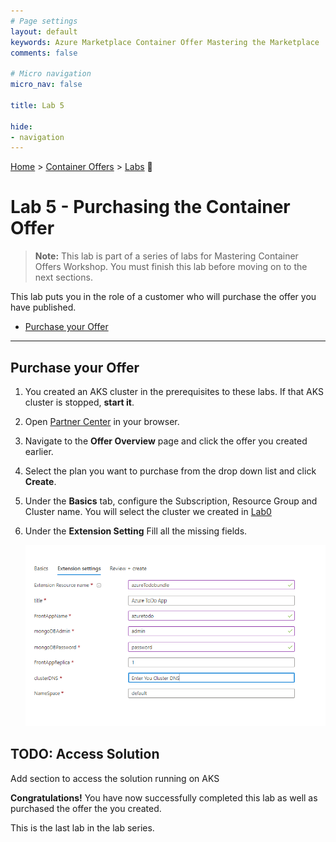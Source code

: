 ```yaml
---
# Page settings
layout: default
keywords: Azure Marketplace Container Offer Mastering the Marketplace
comments: false

# Micro navigation
micro_nav: false

title: Lab 5

hide:
- navigation
---
```


[Home](/) > [Container Offers](../../) > [Labs](../../index.md#labs) 🧪

# Lab 5 - Purchasing the Container Offer

> **Note:** This lab is part of a series of labs for Mastering Container Offers Workshop. You must finish this lab before moving on to the next sections.

This lab puts you in the role of a customer who will purchase the offer you have published.

<!-- no toc -->
- [Purchase your Offer](#purchase-your-offer)

---

## Purchase your Offer

1. You created an AKS cluster in the prerequisites to these labs. If that AKS cluster is stopped, **start it**.
2. Open [Partner Center](https://partner.microsoft.com/en-us/dashboard/marketplace-offers/overview) in your browser.
3. Navigate to the **Offer Overview** page and click the offer you created earlier.
4. Select the plan you want to purchase from the drop down list and click **Create**.
5. Under the **Basics** tab, configure the Subscription, Resource Group and Cluster name. You will select the cluster we created in [Lab0](../prerequisites/)
6. Under the **Extension Setting** Fill all the missing fields. 

    ![](./images/resources.png)


## TODO: Access Solution

Add section to access the solution running on AKS

**Congratulations!** You have now successfully completed this lab as well as purchased the offer the you created. 

This is the last lab in the lab series.